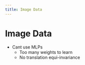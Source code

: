 ```yaml
---
title: Image Data
---
```


# Image Data
- Cant use MLPs 
	- Too many weights to learn
	- No translation equi-invariance








































